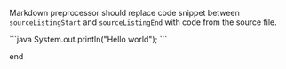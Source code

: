 Markdown preprocessor should replace code snippet between `sourceListingStart` and `sourceListingEnd` with code from the source file.

<sourceListingStart source="./MyJavaFile.java" from="5" to="5" lang="java"/>
```java
        System.out.println("Hello world");
```
<sourceListingEnd/>

end